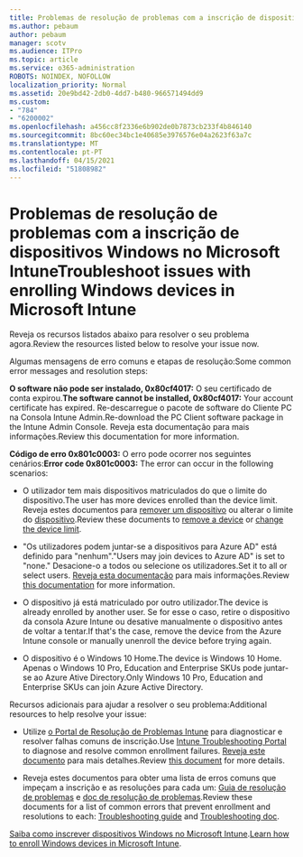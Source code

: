 ```yaml
---
title: Problemas de resolução de problemas com a inscrição de dispositivos Windows no Microsoft Intune
ms.author: pebaum
author: pebaum
manager: scotv
ms.audience: ITPro
ms.topic: article
ms.service: o365-administration
ROBOTS: NOINDEX, NOFOLLOW
localization_priority: Normal
ms.assetid: 20e9bd42-2db0-4dd7-b480-966571494dd9
ms.custom:
- "784"
- "6200002"
ms.openlocfilehash: a456cc8f2336e6b902de0b7873cb233f4b846140
ms.sourcegitcommit: 8bc60ec34bc1e40685e3976576e04a2623f63a7c
ms.translationtype: MT
ms.contentlocale: pt-PT
ms.lasthandoff: 04/15/2021
ms.locfileid: "51808982"
---
```

# <a name="troubleshoot-issues-with-enrolling-windows-devices-in-microsoft-intune"></a><span data-ttu-id="1fc29-102">Problemas de resolução de problemas com a inscrição de dispositivos Windows no Microsoft Intune</span><span class="sxs-lookup"><span data-stu-id="1fc29-102">Troubleshoot issues with enrolling Windows devices in Microsoft Intune</span></span>

<span data-ttu-id="1fc29-103">Reveja os recursos listados abaixo para resolver o seu problema agora.</span><span class="sxs-lookup"><span data-stu-id="1fc29-103">Review the resources listed below to resolve your issue now.</span></span>
  
<span data-ttu-id="1fc29-104">Algumas mensagens de erro comuns e etapas de resolução:</span><span class="sxs-lookup"><span data-stu-id="1fc29-104">Some common error messages and resolution steps:</span></span>
  
 <span data-ttu-id="1fc29-105">**O software não pode ser instalado, 0x80cf4017:** O seu certificado de conta expirou.</span><span class="sxs-lookup"><span data-stu-id="1fc29-105">**The software cannot be installed, 0x80cf4017:** Your account certificate has expired.</span></span> <span data-ttu-id="1fc29-106">Re-descarregue o pacote de software do Cliente PC na Consola Intune Admin.</span><span class="sxs-lookup"><span data-stu-id="1fc29-106">Re-download the PC Client software package in the Intune Admin Console.</span></span> <span data-ttu-id="1fc29-107">Reveja esta documentação para mais informações.</span><span class="sxs-lookup"><span data-stu-id="1fc29-107">Review this documentation for more information.</span></span>
  
 <span data-ttu-id="1fc29-108">**Código de erro 0x801c0003:** O erro pode ocorrer nos seguintes cenários:</span><span class="sxs-lookup"><span data-stu-id="1fc29-108">**Error code 0x801c0003:** The error can occur in the following scenarios:</span></span>
  
-  <span data-ttu-id="1fc29-109">O utilizador tem mais dispositivos matriculados do que o limite do dispositivo.</span><span class="sxs-lookup"><span data-stu-id="1fc29-109">The user has more devices enrolled than the device limit.</span></span> <span data-ttu-id="1fc29-110">Reveja estes documentos para [remover um dispositivo](https://docs.microsoft.com/intune/devices-wipe) ou alterar o limite do [dispositivo](https://docs.microsoft.com/intune/enrollment-restrictions-set#set-device-limit-restrictions).</span><span class="sxs-lookup"><span data-stu-id="1fc29-110">Review these documents to [remove a device](https://docs.microsoft.com/intune/devices-wipe) or [change the device limit](https://docs.microsoft.com/intune/enrollment-restrictions-set#set-device-limit-restrictions).</span></span>

-  <span data-ttu-id="1fc29-111">"Os utilizadores podem juntar-se a dispositivos para Azure AD" está definido para "nenhum".</span><span class="sxs-lookup"><span data-stu-id="1fc29-111">"Users may join devices to Azure AD" is set to "none."</span></span> <span data-ttu-id="1fc29-112">Desacione-o a todos ou selecione os utilizadores.</span><span class="sxs-lookup"><span data-stu-id="1fc29-112">Set it to all or select users.</span></span> <span data-ttu-id="1fc29-113">[Reveja esta documentação](https://docs.microsoft.com/azure/active-directory/device-management-azure-portal#configure-device-settings) para mais informações.</span><span class="sxs-lookup"><span data-stu-id="1fc29-113">Review [this documentation](https://docs.microsoft.com/azure/active-directory/device-management-azure-portal#configure-device-settings) for more information.</span></span>

-  <span data-ttu-id="1fc29-114">O dispositivo já está matriculado por outro utilizador.</span><span class="sxs-lookup"><span data-stu-id="1fc29-114">The device is already enrolled by another user.</span></span> <span data-ttu-id="1fc29-115">Se for esse o caso, retire o dispositivo da consola Azure Intune ou desative manualmente o dispositivo antes de voltar a tentar.</span><span class="sxs-lookup"><span data-stu-id="1fc29-115">If that's the case, remove the device from the Azure Intune console or manually unenroll the device before trying again.</span></span>

-  <span data-ttu-id="1fc29-116">O dispositivo é o Windows 10 Home.</span><span class="sxs-lookup"><span data-stu-id="1fc29-116">The device is Windows 10 Home.</span></span> <span data-ttu-id="1fc29-117">Apenas o Windows 10 Pro, Education and Enterprise SKUs pode juntar-se ao Azure Ative Directory.</span><span class="sxs-lookup"><span data-stu-id="1fc29-117">Only Windows 10 Pro, Education and Enterprise SKUs can join Azure Active Directory.</span></span>

<span data-ttu-id="1fc29-118">Recursos adicionais para ajudar a resolver o seu problema:</span><span class="sxs-lookup"><span data-stu-id="1fc29-118">Additional resources to help resolve your issue:</span></span>
  
-  <span data-ttu-id="1fc29-119">Utilize [o Portal de Resolução de Problemas Intune](https://devicemanagement.microsoft.com/#blade/Microsoft_Intune_DeviceSettings/TroubleshootBlade) para diagnosticar e resolver falhas comuns de inscrição.</span><span class="sxs-lookup"><span data-stu-id="1fc29-119">Use [Intune Troubleshooting Portal](https://devicemanagement.microsoft.com/#blade/Microsoft_Intune_DeviceSettings/TroubleshootBlade) to diagnose and resolve common enrollment failures.</span></span> <span data-ttu-id="1fc29-120">[Reveja este documento](https://docs.microsoft.com/intune/help-desk-operators) para mais detalhes.</span><span class="sxs-lookup"><span data-stu-id="1fc29-120">Review [this document](https://docs.microsoft.com/intune/help-desk-operators) for more details.</span></span>

-  <span data-ttu-id="1fc29-121">Reveja estes documentos para obter uma lista de erros comuns que impeçam a inscrição e as resoluções para cada um: [Guia de resolução de problemas](https://support.microsoft.com/help/4089533/troubleshooting-windows-device-enrollment-problems-in-microsoft-intune) e [doc de resolução de problemas](https://docs.microsoft.com/troubleshoot/mem/intune/troubleshoot-device-enrollment-in-intune).</span><span class="sxs-lookup"><span data-stu-id="1fc29-121">Review these documents for a list of common errors that prevent enrollment and resolutions to each: [Troubleshooting guide](https://support.microsoft.com/help/4089533/troubleshooting-windows-device-enrollment-problems-in-microsoft-intune) and [Troubleshooting doc](https://docs.microsoft.com/troubleshoot/mem/intune/troubleshoot-device-enrollment-in-intune).</span></span>

<span data-ttu-id="1fc29-122">[Saiba como inscrever dispositivos Windows no Microsoft Intune](https://docs.microsoft.com/intune/windows-enroll).</span><span class="sxs-lookup"><span data-stu-id="1fc29-122">[Learn how to enroll Windows devices in Microsoft Intune](https://docs.microsoft.com/intune/windows-enroll).</span></span>
